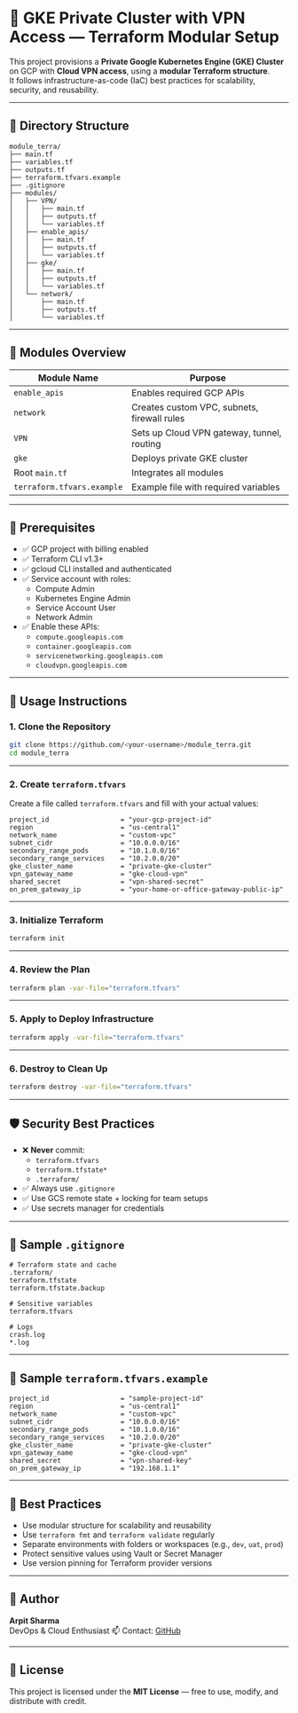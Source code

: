# 🚀 GKE Private Cluster with VPN Access — Terraform Modular Setup

This project provisions a **Private Google Kubernetes Engine (GKE) Cluster** on GCP with **Cloud VPN access**, using a **modular Terraform structure**.  
It follows infrastructure-as-code (IaC) best practices for scalability, security, and reusability.

---

## 📁 Directory Structure

```
module_terra/
├── main.tf
├── variables.tf
├── outputs.tf
├── terraform.tfvars.example
├── .gitignore
├── modules/
│   ├── VPN/
│   │   ├── main.tf
│   │   ├── outputs.tf
│   │   └── variables.tf
│   ├── enable_apis/
│   │   ├── main.tf
│   │   ├── outputs.tf
│   │   └── variables.tf
│   ├── gke/
│   │   ├── main.tf
│   │   ├── outputs.tf
│   │   └── variables.tf
│   └── network/
│       ├── main.tf
│       ├── outputs.tf
│       └── variables.tf
```

---

## 🧱 Modules Overview

| Module Name               | Purpose                                        |
|---------------------------|------------------------------------------------|
| `enable_apis`             | Enables required GCP APIs                      |
| `network`                 | Creates custom VPC, subnets, firewall rules   |
| `VPN`                     | Sets up Cloud VPN gateway, tunnel, routing    |
| `gke`                     | Deploys private GKE cluster                   |
| Root `main.tf`            | Integrates all modules                        |
| `terraform.tfvars.example` | Example file with required variables         |

---

## 🔧 Prerequisites

- ✅ GCP project with billing enabled
- ✅ Terraform CLI v1.3+
- ✅ gcloud CLI installed and authenticated
- ✅ Service account with roles:
  - Compute Admin  
  - Kubernetes Engine Admin  
  - Service Account User  
  - Network Admin  
- ✅ Enable these APIs:
  - `compute.googleapis.com`  
  - `container.googleapis.com`  
  - `servicenetworking.googleapis.com`  
  - `cloudvpn.googleapis.com`

---

## 🚀 Usage Instructions

### 1. Clone the Repository

```bash
git clone https://github.com/<your-username>/module_terra.git
cd module_terra
```

---

### 2. Create `terraform.tfvars`

Create a file called `terraform.tfvars` and fill with your actual values:

```hcl
project_id                  = "your-gcp-project-id"
region                      = "us-central1"
network_name                = "custom-vpc"
subnet_cidr                 = "10.0.0.0/16"
secondary_range_pods        = "10.1.0.0/16"
secondary_range_services    = "10.2.0.0/20"
gke_cluster_name            = "private-gke-cluster"
vpn_gateway_name            = "gke-cloud-vpn"
shared_secret               = "vpn-shared-secret"
on_prem_gateway_ip          = "your-home-or-office-gateway-public-ip"
```

---

### 3. Initialize Terraform

```bash
terraform init
```

---

### 4. Review the Plan

```bash
terraform plan -var-file="terraform.tfvars"
```

---

### 5. Apply to Deploy Infrastructure

```bash
terraform apply -var-file="terraform.tfvars"
```

---

### 6. Destroy to Clean Up

```bash
terraform destroy -var-file="terraform.tfvars"
```

---

## 🛡️ Security Best Practices

- ❌ **Never** commit:
  - `terraform.tfvars`
  - `terraform.tfstate*`
  - `.terraform/`
- ✅ Always use `.gitignore`
- ✅ Use GCS remote state + locking for team setups
- ✅ Use secrets manager for credentials

---

## 📄 Sample `.gitignore`

```gitignore
# Terraform state and cache
.terraform/
terraform.tfstate
terraform.tfstate.backup

# Sensitive variables
terraform.tfvars

# Logs
crash.log
*.log
```

---

## 📄 Sample `terraform.tfvars.example`

```hcl
project_id                  = "sample-project-id"
region                      = "us-central1"
network_name                = "custom-vpc"
subnet_cidr                 = "10.0.0.0/16"
secondary_range_pods        = "10.1.0.0/16"
secondary_range_services    = "10.2.0.0/20"
gke_cluster_name            = "private-gke-cluster"
vpn_gateway_name            = "gke-cloud-vpn"
shared_secret               = "vpn-shared-key"
on_prem_gateway_ip          = "192.168.1.1"
```

---

## 🧠 Best Practices

- Use modular structure for scalability and reusability
- Use `terraform fmt` and `terraform validate` regularly
- Separate environments with folders or workspaces (e.g., `dev`, `uat`, `prod`)
- Protect sensitive values using Vault or Secret Manager
- Use version pinning for Terraform provider versions

---

## 🙋 Author

**Arpit Sharma**  
DevOps & Cloud Enthusiast 
📫 Contact: [GitHub](https://github.com/Arpit-Sharma-as)

---

## 📜 License

This project is licensed under the **MIT License** — free to use, modify, and distribute with credit.
